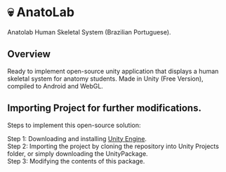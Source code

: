 # :skull: AnatoLab
Anatolab Human Skeletal System (Brazilian Portuguese).

## Overview

Ready to implement open-source unity application that displays a human skeletal system for anatomy students.
Made in Unity (Free Version), compiled to Android and WebGL.

## Importing Project for further modifications.

Steps to implement this open-source solution:

Step 1: Downloading and installing [Unity Engine](https://unity.com/). </br>
Step 2: Importing the project by cloning the repository into Unity Projects folder, or simply downloading the UnityPackage.</br>
Step 3: Modifying the contents of this package. </br>

## 